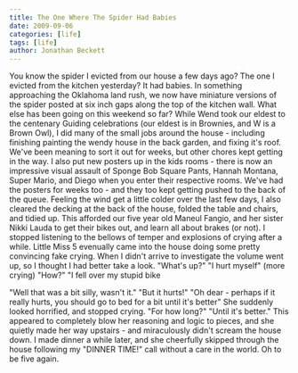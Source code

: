 ```yaml
---
title: The One Where The Spider Had Babies
date: 2009-09-06
categories: [life]
tags: [life]
author: Jonathan Beckett
---
```


You know the spider I evicted from our house a few days ago? The one I evicted from the kitchen yesterday? It had babies. In something approaching the Oklahoma land rush, we now have miniature versions of the spider posted at six inch gaps along the top of the kitchen wall. What else has been going on this weekend so far? While Wend took our eldest to the centenary Guiding celebrations (our eldest is in Brownies, and W is a Brown Owl), I did many of the small jobs around the house - including finishing painting the wendy house in the back garden, and fixing it's roof. We've been meaning to sort it out for weeks, but other chores kept getting in the way. I also put new posters up in the kids rooms - there is now an impressive visual assault of Sponge Bob Square Pants, Hannah Montana, Super Mario, and Diego when you enter their respective rooms. We've had the posters for weeks too - and they too kept getting pushed to the back of the queue. Feeling the wind get a little colder over the last few days, I also cleared the decking at the back of the house, folded the table and chairs, and tidied up. This afforded our five year old Maneul Fangio, and her sister Nikki Lauda to get their bikes out, and learn all about brakes (or not). I stopped listening to the bellows of temper and explosions of crying after a while. Little Miss 5 evenually came into the house doing some pretty convincing fake crying. When I didn't arrive to investigate the volume went up, so I thought I had better take a look. "What's up?" "I hurt myself" (more crying) "How?" "I fell over my stupid bike

"Well that was a bit silly, wasn't it." "But it hurts!" "Oh dear - perhaps if it really hurts, you should go to bed for a bit until it's better" She suddenly looked horrified, and stopped crying. "For how long?" "Until it's better." This appeared to completely blow her reasoning and logic to pieces, and she quietly made her way upstairs - and miraculously didn't scream the house down. I made dinner a while later, and she cheerfully skipped through the house following my "DINNER TIME!" call without a care in the world. Oh to be five again.
